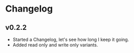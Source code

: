 
# Changelog

## v0.2.2

* Started a Changelog, let's see how long I keep it going.
* Added read only and write only variants.